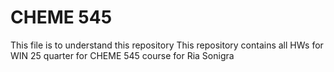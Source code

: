 # CHEME 545
This file is to understand this repository
This repository contains all HWs for WIN 25 quarter for CHEME 545 course for Ria Sonigra
